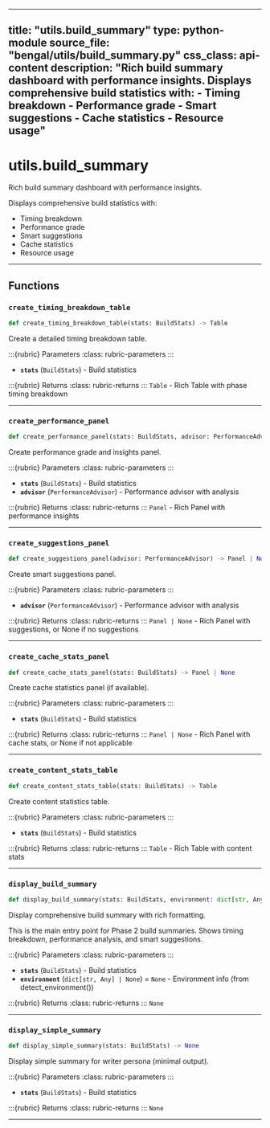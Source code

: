 
---
title: "utils.build_summary"
type: python-module
source_file: "bengal/utils/build_summary.py"
css_class: api-content
description: "Rich build summary dashboard with performance insights.  Displays comprehensive build statistics with: - Timing breakdown - Performance grade - Smart suggestions - Cache statistics - Resource usage"
---

# utils.build_summary

Rich build summary dashboard with performance insights.

Displays comprehensive build statistics with:
- Timing breakdown
- Performance grade
- Smart suggestions
- Cache statistics
- Resource usage

---


## Functions

### `create_timing_breakdown_table`
```python
def create_timing_breakdown_table(stats: BuildStats) -> Table
```

Create a detailed timing breakdown table.



:::{rubric} Parameters
:class: rubric-parameters
:::
- **`stats`** (`BuildStats`) - Build statistics

:::{rubric} Returns
:class: rubric-returns
:::
`Table` - Rich Table with phase timing breakdown




---
### `create_performance_panel`
```python
def create_performance_panel(stats: BuildStats, advisor: PerformanceAdvisor) -> Panel
```

Create performance grade and insights panel.



:::{rubric} Parameters
:class: rubric-parameters
:::
- **`stats`** (`BuildStats`) - Build statistics
- **`advisor`** (`PerformanceAdvisor`) - Performance advisor with analysis

:::{rubric} Returns
:class: rubric-returns
:::
`Panel` - Rich Panel with performance insights




---
### `create_suggestions_panel`
```python
def create_suggestions_panel(advisor: PerformanceAdvisor) -> Panel | None
```

Create smart suggestions panel.



:::{rubric} Parameters
:class: rubric-parameters
:::
- **`advisor`** (`PerformanceAdvisor`) - Performance advisor with analysis

:::{rubric} Returns
:class: rubric-returns
:::
`Panel | None` - Rich Panel with suggestions, or None if no suggestions




---
### `create_cache_stats_panel`
```python
def create_cache_stats_panel(stats: BuildStats) -> Panel | None
```

Create cache statistics panel (if available).



:::{rubric} Parameters
:class: rubric-parameters
:::
- **`stats`** (`BuildStats`) - Build statistics

:::{rubric} Returns
:class: rubric-returns
:::
`Panel | None` - Rich Panel with cache stats, or None if not applicable




---
### `create_content_stats_table`
```python
def create_content_stats_table(stats: BuildStats) -> Table
```

Create content statistics table.



:::{rubric} Parameters
:class: rubric-parameters
:::
- **`stats`** (`BuildStats`) - Build statistics

:::{rubric} Returns
:class: rubric-returns
:::
`Table` - Rich Table with content stats




---
### `display_build_summary`
```python
def display_build_summary(stats: BuildStats, environment: dict[str, Any] | None = None) -> None
```

Display comprehensive build summary with rich formatting.

This is the main entry point for Phase 2 build summaries.
Shows timing breakdown, performance analysis, and smart suggestions.



:::{rubric} Parameters
:class: rubric-parameters
:::
- **`stats`** (`BuildStats`) - Build statistics
- **`environment`** (`dict[str, Any] | None`) = `None` - Environment info (from detect_environment())

:::{rubric} Returns
:class: rubric-returns
:::
`None`




---
### `display_simple_summary`
```python
def display_simple_summary(stats: BuildStats) -> None
```

Display simple summary for writer persona (minimal output).



:::{rubric} Parameters
:class: rubric-parameters
:::
- **`stats`** (`BuildStats`) - Build statistics

:::{rubric} Returns
:class: rubric-returns
:::
`None`




---
